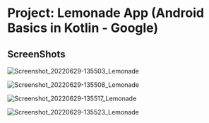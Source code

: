 Project: Lemonade App (Android Basics in Kotlin - Google)
==================================


ScreenShots
------------
![Screenshot_20220629-135503_Lemonade](https://user-images.githubusercontent.com/91450792/176391598-759ddcf4-15c2-41ef-982b-827c764d0039.jpg)

![Screenshot_20220629-135508_Lemonade](https://user-images.githubusercontent.com/91450792/176391633-22d94bb2-6597-4a08-9180-c4cd4d782d2e.jpg)

![Screenshot_20220629-135517_Lemonade](https://user-images.githubusercontent.com/91450792/176391659-24f8df5b-2595-4bda-b498-d15914121bf8.jpg)

![Screenshot_20220629-135523_Lemonade](https://user-images.githubusercontent.com/91450792/176391691-331173ad-1749-47ee-9fd0-a685c1ace238.jpg)




